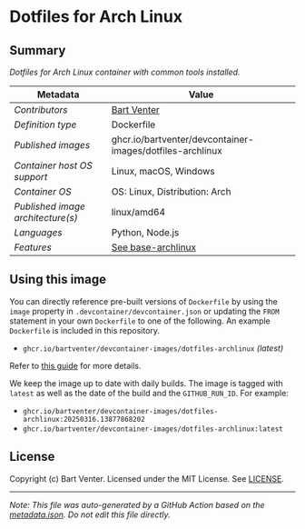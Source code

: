 # Dotfiles for Arch Linux

## Summary
*Dotfiles for Arch Linux container with common tools installed.*

| Metadata | Value |
|----------|-------|
| *Contributors* | [Bart Venter](https://github.com/bartvener) |
| *Definition type* | Dockerfile |
| *Published images* | ghcr.io/bartventer/devcontainer-images/dotfiles-archlinux |
| *Container host OS support* | Linux, macOS, Windows |
| *Container OS* | OS: Linux, Distribution: Arch |
| *Published image architecture(s)* | linux/amd64 |
| *Languages* | Python, Node.js |
| *Features* | [See base-archlinux](https://github.com/bartventer/devcontainer-images/blob/master/src/base-archlinux/README.md) |


## Using this image
You can directly reference pre-built versions of `Dockerfile` by using the `image` property in `.devcontainer/devcontainer.json` or updating the `FROM` statement in your own  `Dockerfile` to one of the following. An example `Dockerfile` is included in this repository.
- `ghcr.io/bartventer/devcontainer-images/dotfiles-archlinux` _(latest)_

Refer to [this guide](https://containers.dev/guide/dockerfile) for more details.

We keep the image up to date with daily builds. The image is tagged with `latest` as well as the date of the build and the `GITHUB_RUN_ID`. For example:

- `ghcr.io/bartventer/devcontainer-images/dotfiles-archlinux:20250316.13877868202`
- `ghcr.io/bartventer/devcontainer-images/dotfiles-archlinux:latest`


## License
Copyright (c) Bart Venter.
Licensed under the MIT License. See [LICENSE](https://github.com/bartventer/devcontainer-images/blob/main/LICENSE).

---

_Note: This file was auto-generated by a GitHub Action based on the [metadata.json](./metadata.json). Do not edit this file directly._
